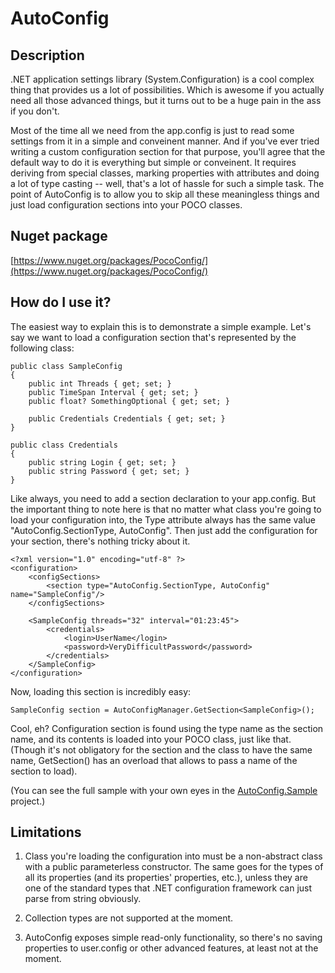 AutoConfig
==========

Description
-----------

.NET application settings library (System.Configuration) is a cool complex thing that provides us a lot of possibilities. Which is awesome if you actually need all those advanced things, but it turns out to be a huge pain in the ass if you don't.

Most of the time all we need from the app.config is just to read some settings from it in a simple and conveinent manner. And if you've ever tried writing a custom configuration section for that purpose, you'll agree that the default way to do it is everything but simple or conveinent. It requires deriving from special classes, marking properties with attributes and doing a lot of type casting -- well, that's a lot of hassle for such a simple task. The point of AutoConfig is to allow you to skip all these meaningless things and just load configuration sections into your POCO classes.

Nuget package
-------------

[https://www.nuget.org/packages/PocoConfig/](https://www.nuget.org/packages/PocoConfig/)

How do I use it?
----------------

The easiest way to explain this is to demonstrate a simple example. Let's say we want to load a configuration section that's represented by the following class:

	public class SampleConfig
	{
		public int Threads { get; set; }
		public TimeSpan Interval { get; set; }
		public float? SomethingOptional { get; set; }

		public Credentials Credentials { get; set; }
	}

	public class Credentials
	{
		public string Login { get; set; }
		public string Password { get; set; }
	}
	
Like always, you need to add a section declaration to your app.config. But the important thing to note here is that no matter what class you're going to load your configuration into, the Type attribute always has the same value "AutoConfig.SectionType, AutoConfig". Then just add the configuration for your section, there's nothing tricky about it.

	<?xml version="1.0" encoding="utf-8" ?>
	<configuration>
		<configSections>
			<section type="AutoConfig.SectionType, AutoConfig" name="SampleConfig"/>
		</configSections>
		
		<SampleConfig threads="32" interval="01:23:45">
			<credentials>
				<login>UserName</login>
				<password>VeryDifficultPassword</password>
			</credentials>
		</SampleConfig>
	</configuration>
	
Now, loading this section is incredibly easy:

	SampleConfig section = AutoConfigManager.GetSection<SampleConfig>();
	
Cool, eh? Configuration section is found using the type name as the section name, and its contents is loaded into your POCO class, just like that. (Though it's not obligatory for the section and the class to have the same name, GetSection<T>() has an overload that allows to pass a name of the section to load).

(You can see the full sample with your own eyes in the [AutoConfig.Sample](https://github.com/HellBrick/AutoConfig/tree/master/AutoConfig.Sample) project.)

Limitations
-----------

1. Class you're loading the configuration into must be a non-abstract class with a public parameterless constructor. The same goes for the types of all its properties (and its properties' properties, etc.), unless they are one of the standard types that .NET configuration framework can just parse from string obviously.

2. Collection types are not supported at the moment.

3. AutoConfig exposes simple read-only functionality, so there's no saving properties to user.config or other advanced features, at least not at the moment.
